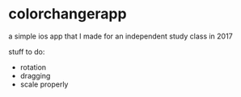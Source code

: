 # colorchangerapp
a simple ios app that I made for an independent study class in 2017

stuff to do:
- rotation
- dragging
- scale properly
